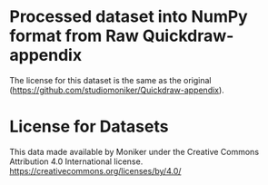 # Processed dataset into NumPy format from Raw Quickdraw-appendix

The license for this dataset is the same as the original (https://github.com/studiomoniker/Quickdraw-appendix).

# License for Datasets

This data made available by Moniker under the Creative Commons Attribution 4.0 International license.
https://creativecommons.org/licenses/by/4.0/
